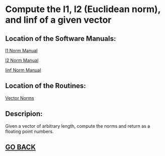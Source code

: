 # Compute the l1, l2 (Euclidean norm), and linf of a given vector

## Location of the Software Manuals:
  
  [l1 Norm Manual](https://github.com/Alekoll/Math4610/blob/master/SolutionManual/L1Norm.md)
  
  [l2 Norm Manual](https://github.com/Alekoll/Math4610/blob/master/SolutionManual/L2Norm.md)
  
  [linf Norm Manual](https://github.com/Alekoll/Math4610/edit/master/SolutionManual/Linf.md)
  
## Location of the Routines:
  
  [Vector Norms](https://github.com/Alekoll/Math4610/blob/master/routines/lengthnorms.py)

## Descripion:
  Given a vector of arbitrary length, compute the norms and return as a floating point numbers.
  
## [GO BACK](https://github.com/Alekoll/Math4610/tree/master/Homework/Task_Set_3)

